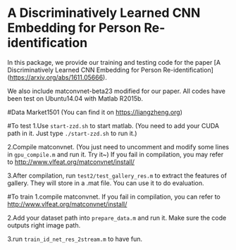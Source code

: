 # A Discriminatively Learned CNN Embedding for Person Re-identification

In this package, we provide our training and testing code for the paper [A Discriminatively Learned CNN Embedding for Person Re-identification] (https://arxiv.org/abs/1611.05666).
 
We also include matconvnet-beta23 modified for our paper. All codes have been test on Ubuntu14.04 with Matlab R2015b.

#Data
Market1501 (You can find it on https://liangzheng.org)

#To test
1.Use `start-zzd.sh` to start matlab. (You need to add your CUDA path in it. Just type `./start-zzd.sh` to run it.)

2.Compile matconvnet. (You just need to uncomment and modify some lines in `gpu_compile.m` and run it. Try it~)
If you fail in compilation, you may refer to http://www.vlfeat.org/matconvnet/install/

3.After compilation, run `test2/test_gallery_res.m` to extract the features of gallery. They will store in a .mat file. You can use it to do evaluation.

#To train
1.compile matconvnet.
If you fail in compilation, you can refer to http://www.vlfeat.org/matconvnet/install/

2.Add your dataset path into `prepare_data.m` and run it. Make sure the code outputs right image path.

3.run `train_id_net_res_2stream.m` to have fun.
